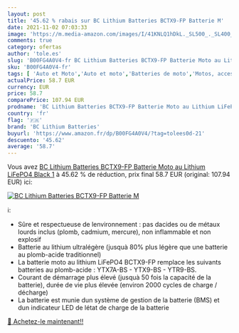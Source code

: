 ```yaml
---
layout: post
title: '45.62 % rabais sur BC Lithium Batteries BCTX9-FP Batterie M'
date: 2021-11-02 07:03:33
image: 'https://m.media-amazon.com/images/I/41KNLQ1hDkL._SL500_._SL400_.jpg'
comments: true
category: ofertas
author: 'tole.es'
slug: 'B00FG4A0V4-fr BC Lithium Batteries BCTX9-FP Batterie Moto au Lithium...'
sku: 'B00FG4A0V4-fr'
tags: [ 'Auto et Moto','Auto et moto','Batteries de moto','Motos, accessoires et pièces','bc lithium batteries', ]
actualPrice: 58.7 EUR
currency: EUR
price: 58.7
comparePrice: 107.94 EUR
prodname: 'BC Lithium Batteries BCTX9-FP Batterie Moto au Lithium LiFePO4  Black  1'
country: 'fr'
flag: '🇫🇷'
brand: 'BC Lithium Batteries'
buyurl: 'https://www.amazon.fr/dp/B00FG4A0V4/?tag=tolees0d-21'
descuento: '45.62'
average: '58.7'
---
```


Vous avez [BC Lithium Batteries BCTX9-FP Batterie Moto au Lithium LiFePO4  Black  1](https://www.amazon.fr/dp/B00FG4A0V4/?tag=tolees0d-21)  à  45.62 % de réduction, prix final  58.7 EUR (original: 107.94 EUR) ici:

[![BC Lithium Batteries BCTX9-FP Batterie M](https://m.media-amazon.com/images/I/41KNLQ1hDkL._SL500_._SL400_.jpg)](https://www.amazon.fr/dp/B00FG4A0V4/?tag=tolees0d-21)

ℹ️:

- Sûre et respectueuse de lenvironnement : pas dacides ou de métaux lourds inclus (plomb, cadmium, mercure), non inflammable et non explosif
- Batterie au lithium ultralégère (jusquà 80% plus légère que une batterie au plomb-acide traditionnel)
- La batterie moto au lithium LiFePO4 BCTX9-FP remplace les suivants batteries au plomb-acide : YTX7A-BS - YTX9-BS - YTR9-BS.
- Courant de démarrage plus élevé (jusquà 50 fois la capacité de la batterie), durée de vie plus élevée (environ 2000 cycles de charge / décharge)
- La batterie est munie dun système de gestion de la batterie (BMS) et dun indicateur LED de létat de charge de la batterie

[🛒 Achetez-le maintenant!!](https://www.amazon.fr/dp/B00FG4A0V4/?tag=tolees0d-21)
